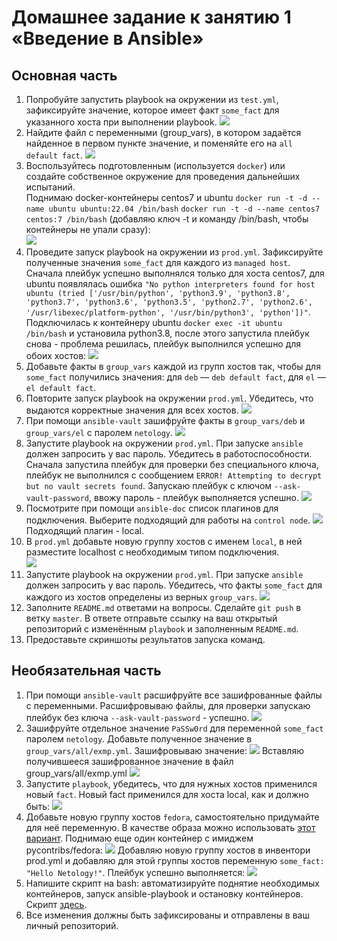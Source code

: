 # Домашнее задание к занятию 1 «Введение в Ansible»

## Основная часть

1. Попробуйте запустить playbook на окружении из `test.yml`, зафиксируйте значение, которое имеет факт `some_fact` для указанного хоста при выполнении playbook.
![](https://github.com/OlgaLesnykh/screenshots/blob/main/Ansible_001.png)
2. Найдите файл с переменными (group_vars), в котором задаётся найденное в первом пункте значение, и поменяйте его на `all default fact`.
![](https://github.com/OlgaLesnykh/screenshots/blob/main/Ansible_002.png)
3. Воспользуйтесь подготовленным (используется `docker`) или создайте собственное окружение для проведения дальнейших испытаний.    
Поднимаю docker-контейнеры centos7 и ubuntu ```docker run -t -d --name ubuntu ubuntu:22.04 /bin/bash``` ```docker run -t -d --name centos7 centos:7 /bin/bash``` (добавляю ключ -t и команду /bin/bash, чтобы контейнеры не упали сразу):    
![](https://github.com/OlgaLesnykh/screenshots/blob/main/Ansible_003.png)
4. Проведите запуск playbook на окружении из `prod.yml`. Зафиксируйте полученные значения `some_fact` для каждого из `managed host`.    
Сначала плейбук успешно выполнялся только для хоста centos7, для ubuntu появлялась ошибка ```"No python interpreters found for host ubuntu (tried ['/usr/bin/python', 'python3.9', 'python3.8', 'python3.7', 'python3.6', 'python3.5', 'python2.7', 'python2.6', '/usr/libexec/platform-python', '/usr/bin/python3', 'python'])"```. Подключилась к контейнеру ubuntu ```docker exec -it ubuntu /bin/bash``` и установила python3.8, после этого запустила плейбук снова - проблема решилась, плейбук выполнился успешно для обоих хостов:
![](https://github.com/OlgaLesnykh/screenshots/blob/main/Ansible_004.png)
5. Добавьте факты в `group_vars` каждой из групп хостов так, чтобы для `some_fact` получились значения: для `deb` — `deb default fact`, для `el` — `el default fact`.
6.  Повторите запуск playbook на окружении `prod.yml`. Убедитесь, что выдаются корректные значения для всех хостов.
![](https://github.com/OlgaLesnykh/screenshots/blob/main/Ansible_005.png)
7. При помощи `ansible-vault` зашифруйте факты в `group_vars/deb` и `group_vars/el` с паролем `netology`.
![](https://github.com/OlgaLesnykh/screenshots/blob/main/Ansible_006.png)
8. Запустите playbook на окружении `prod.yml`. При запуске `ansible` должен запросить у вас пароль. Убедитесь в работоспособности.    
Сначала запустила плейбук для проверки без специального ключа, плейбук не выполнился с сообщением ```ERROR! Attempting to decrypt but no vault secrets found```. Запускаю плейбук с ключом ```--ask-vault-password```, ввожу пароль - плейбук выполняется успешно.
![](https://github.com/OlgaLesnykh/screenshots/blob/main/Ansible_007.png)
9. Посмотрите при помощи `ansible-doc` список плагинов для подключения. Выберите подходящий для работы на `control node`.
![](https://github.com/OlgaLesnykh/screenshots/blob/main/Ansible_008.png)
Подходящий плагин - local.
10. В `prod.yml` добавьте новую группу хостов с именем  `local`, в ней разместите localhost с необходимым типом подключения.    
![](https://github.com/OlgaLesnykh/screenshots/blob/main/Ansible_009.png)
11. Запустите playbook на окружении `prod.yml`. При запуске `ansible` должен запросить у вас пароль. Убедитесь, что факты `some_fact` для каждого из хостов определены из верных `group_vars`.
![](https://github.com/OlgaLesnykh/screenshots/blob/main/Ansible_010.png)
12. Заполните `README.md` ответами на вопросы. Сделайте `git push` в ветку `master`. В ответе отправьте ссылку на ваш открытый репозиторий с изменённым `playbook` и заполненным `README.md`.
13. Предоставьте скриншоты результатов запуска команд.

## Необязательная часть

1. При помощи `ansible-vault` расшифруйте все зашифрованные файлы с переменными.
Расшифровываю файлы, для проверки запускаю плейбук без ключа ```--ask-vault-password``` - успешно.
![](https://github.com/OlgaLesnykh/screenshots/blob/main/Ansible_011.png)
2. Зашифруйте отдельное значение `PaSSw0rd` для переменной `some_fact` паролем `netology`. Добавьте полученное значение в `group_vars/all/exmp.yml`.
Зашифровываю значение:
![](https://github.com/OlgaLesnykh/screenshots/blob/main/Ansible_012.png)
Вставляю получившееся зашифрованное значение в файл group_vars/all/exmp.yml
![](https://github.com/OlgaLesnykh/screenshots/blob/main/Ansible_013.png)
3. Запустите `playbook`, убедитесь, что для нужных хостов применился новый `fact`.
Новый fact применился для хоста local, как и должно быть:
![](https://github.com/OlgaLesnykh/screenshots/blob/main/Ansible_014.png)
4. Добавьте новую группу хостов `fedora`, самостоятельно придумайте для неё переменную. В качестве образа можно использовать [этот вариант](https://hub.docker.com/r/pycontribs/fedora).
Поднимаю еще один контейнер с имиджем pycontribs/fedora:
![](https://github.com/OlgaLesnykh/screenshots/blob/main/Ansible_015.png)
Добавляю новую группу хостов в инвентори prod.yml и добавляю для этой группы хостов переменную ```some_fact: "Hello Netology!"```. Плейбук успешно выполняется:
![](https://github.com/OlgaLesnykh/screenshots/blob/main/Ansible_016.png)
5. Напишите скрипт на bash: автоматизируйте поднятие необходимых контейнеров, запуск ansible-playbook и остановку контейнеров.
Скрипт [здесь](https://github.com/OlgaLesnykh/DevOps/tree/main/Ansible/08-ansible-01-base/script.sh).
6. Все изменения должны быть зафиксированы и отправлены в ваш личный репозиторий. 